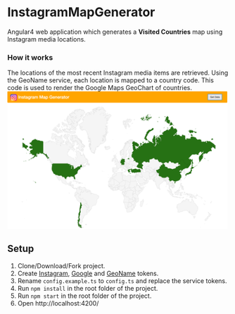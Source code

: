 # InstagramMapGenerator
Angular4 web application which generates a **Visited Countries** map using Instagram media locations.
### How it works
The locations of the most recent Instagram media items are retrieved. Using the GeoName service, each location is mapped to a country code. This code is used to render the Google Maps GeoChart of countries.
<img src="./pic.png" width="500">

## Setup
1. Clone/Download/Fork project.
2. Create [Instagram](https://www.instagram.com/developer/authentication/), [Google](https://developers.google.com/maps/documentation/javascript/get-api-key) and [GeoName](http://www.geonames.org/export/web-services.html) tokens.
3. Rename `config.example.ts` to `config.ts` and replace the service tokens. 
4. Run `npm install` in the root folder of the project.
5. Run `npm start` in the root folder of the project.
6. Open http://localhost:4200/
